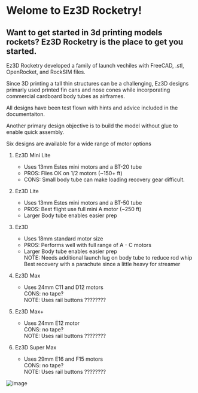 # Welome to Ez3D Rocketry!

## Want to get started in 3d printing models rockets? Ez3D Rocketry is the place to get you started. 

Ez3D Rocketry developed a family of launch vechiles with FreeCAD, .stl, OpenRocket, and RockSIM files. 

Since 3D printing a tall thin structures can be a challenging, Ez3D designs primarly used printed fin cans and nose cones
while incorporating commercial cardboard body tubes as airframes. 

All designs have been test flown with hints and advice included in the documentaiton. 

Another primary design objective is to build the model without glue to enable quick assembly. 

Six designs are available for a wide range of motor options

1. Ez3D Mini Lite
   - Uses 13mm Estes mini motors and a BT-20 tube
   - PROS: Flies OK on 1/2 motors (~150+ ft)
   - CONS: Small body tube can make loading recovery gear difficult.
     
2. Ez3D Lite
   - Uses 13mm Estes mini motors and a BT-50 tube
   - PROS: Best flight use full mini A motor (~250 ft)
   -  Larger Body tube enables easier prep
  
3.  Ez3D
    - Uses 18mm standard motor size
    - PROS: Performs well with full range of A - C motors
    - Larger Body tube enables easier prep<br />
      NOTE: Needs additional launch lug on body tube to reduce rod whip<br />
      Best recovery with a parachute since a little heavy for streamer


4. Ez3D Max
   - Uses 24mm C11 and D12 motors<br />
  CONS: no tape? <br />
      NOTE: Uses rail buttons ????????<br />

5. Ez3D Max+
   - Uses 24mm E12 motor<br />
    CONS: no tape? <br />
      NOTE: Uses rail buttons ????????<br />
      
6. Ez3D Super Max
   - Uses 29mm E16 and F15 motors<br />
    CONS: no tape? <br />
      NOTE: Uses rail buttons ????????<br />


 


![image](https://github.com/user-attachments/assets/45840be7-06ce-4e00-a596-92ec5753fa62)
